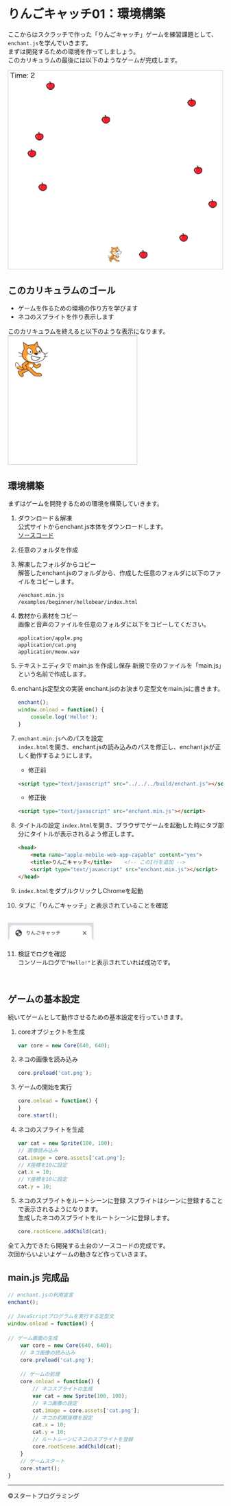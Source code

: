# りんごキャッチ01：環境構築

ここからはスクラッチで作った「りんごキャッチ」ゲームを練習課題として、`enchant.js`を学んでいきます。  
まずは開発するための環境を作ってしましょう。  
このカリキュラムの最後には以下のようなゲームが完成します。  

<img src="images/01.png" width="500px;" style="border: solid 1px #ccc;">
  
## このカリキュラムのゴール  
  
- ゲームを作るための環境の作り方を学びます  
- ネコのスプライトを作り表示します  

このカリキュラムを終えると以下のような表示になります。  
<img src="images/02.png" width="300px;" style="border: solid 1px #ccc;">  


## 環境構築

まずはゲームを開発するための環境を構築していきます。  

1. ダウンロード＆解凍  
公式サイトからenchant.js本体をダウンロードします。  
[ソースコード](https://github.com/wise9/enchant.js)  
  
2. 任意のフォルダを作成  

3. 解凍したフォルダからコピー  
解答したenchant.jsのフォルダから、作成した任意のフォルダに以下のファイルをコピーします。  
    ```
    /enchant.min.js  
    /examples/beginner/hellobear/index.html
    ```

4. 教材から素材をコピー  
画像と音声のファイルを任意のフォルダに以下をコピーしてください。  
    ```
    application/apple.png
    application/cat.png
    application/meow.wav
    ```

5. テキストエディタで main.js を作成し保存
新規で空のファイルを「main.js」という名前で作成します。

6. enchant.js定型文の実装
enchant.jsのお決まり定型文をmain.jsに書きます。
    ```javascript
    enchant();
    window.onload = function() {
        console.log('Hello!');
    }
    ```

7. `enchant.min.js`へのパスを設定  
`index.html`を開き、enchant.jsの読み込みのパスを修正し、enchant.jsが正しく動作するようにします。

    - 修正前
    ```html
    <script type="text/javascript" src="../../../build/enchant.js"></script>
    ```

    - 修正後
    ```html
    <script type="text/javascript" src="enchant.min.js"></script>
    ```

8. タイトルの設定
`index.html`を開き、ブラウザでゲームを起動した時にタブ部分にタイトルが表示されるよう修正します。  
    ```html
    <head>
        <meta name="apple-mobile-web-app-capable" content="yes">
        <title>りんごキャッチ</title>    <!-- この1行を追加 -->
        <script type="text/javascript" src="enchant.min.js"></script>
    </head>
    ```

9. `index.html`をダブルクリックしChromeを起動

10. タブに「りんごキャッチ」と表示されていることを確認
<br>
<img src="images/03.png" width="200px;">
<br>

11. 検証でログを確認  
コンソールログで`"Hello!"`と表示されていれば成功です。

<br>

## ゲームの基本設定

続いてゲームとして動作させるための基本設定を行っていきます。  

1. coreオブジェクトを生成  
    ```javascript
    var core = new Core(640, 640);
    ```

2. ネコの画像を読み込み  
    ```javascript
    core.preload('cat.png');
    ```

3. ゲームの開始を実行  
    ```javascript
    core.onload = function() {
    }
    core.start();
    ```

4. ネコのスプライトを生成
    ```javascript
    var cat = new Sprite(100, 100);
    // 画像読み込み
    cat.image = core.assets['cat.png'];
    // X座標を10に設定
    cat.x = 10;
    // Y座標を10に設定
    cat.y = 10;
    ```

5. ネコのスプライトをルートシーンに登録
スプライトはシーンに登録することで表示されるようになります。  
生成したネコのスプライトをルートシーンに登録します。  
    ```javascript
    core.rootScene.addChild(cat);
    ```
  
全て入力できたら開発する土台のソースコードの完成です。  
次回からいよいよゲームの動きなど作っていきます。  
  
## main.js 完成品
```javascript
// enchant.jsの利用宣言
enchant();

// JavaScriptプログラムを実行する定型文
window.onload = function() {

// ゲーム画面の生成
    var core = new Core(640, 640);
    // ネコ画像の読み込み
    core.preload('cat.png');

    // ゲームの処理
    core.onload = function() {
        // ネコスプライトの生成
        var cat = new Sprite(100, 100);
        // ネコ画像の設定
        cat.image = core.assets['cat.png'];
        // ネコの初期座標を設定
        cat.x = 10;
        cat.y = 10;
        // ルートシーンにネコのスプライトを登録
        core.rootScene.addChild(cat);
    }
    // ゲームスタート
    core.start();
}
```

- - -  
©️スタートプログラミング  
  